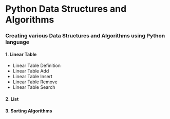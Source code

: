# Python Data Structures and Algorithms
 
### Creating various Data Structures and Algorithms using Python language

#### 1. Linear Table
- Linear Table Definition
- Linear Table Add
- Linear Table Insert
- Linear Table Remove
- Linear Table Search
#### 2. List
#### 3. Sorting Algorithms